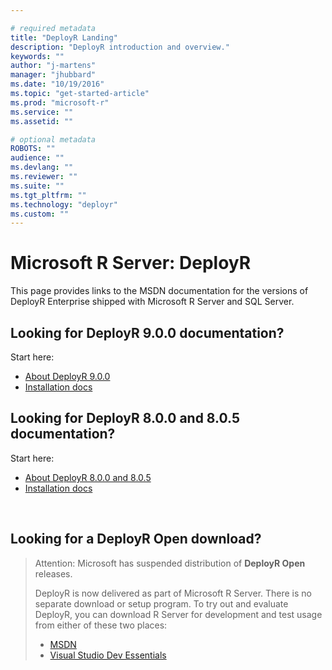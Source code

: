 ```yaml
---

# required metadata
title: "DeployR Landing"
description: "DeployR introduction and overview."
keywords: ""
author: "j-martens"
manager: "jhubbard"
ms.date: "10/19/2016"
ms.topic: "get-started-article"
ms.prod: "microsoft-r"
ms.service: ""
ms.assetid: ""

# optional metadata
ROBOTS: ""
audience: ""
ms.devlang: ""
ms.reviewer: ""
ms.suite: ""
ms.tgt_pltfrm: ""
ms.technology: "deployr"
ms.custom: ""
---
```


# Microsoft R Server: DeployR

This page provides links to the MSDN documentation for the versions of DeployR Enterprise shipped with Microsoft R Server and SQL Server.

## Looking for DeployR 9.0.0 documentation?

Start here:

+ [About DeployR 9.0.0](/operationalize/deployr.md)
+ [Installation docs](/operationalize/deployr-installation.md)


## Looking for DeployR 8.0.0 and 8.0.5 documentation?

Start here:
+ [About DeployR 8.0.0 and 8.0.5](deployr-about.md)
+ [Installation docs](deployr-installation.md)

<br>

## Looking for a DeployR Open download?

>Attention: Microsoft has suspended distribution of **DeployR Open** releases. 
>
>DeployR is now delivered as part of Microsoft R Server. There is no separate download or setup program.
>To try out and evaluate DeployR, you can download R Server for development and test usage from either of these two places:
> - [MSDN](http://aka.ms/rserver/linux/download) 
> - [Visual Studio Dev Essentials](https://www.visualstudio.com/dev-essentials/)